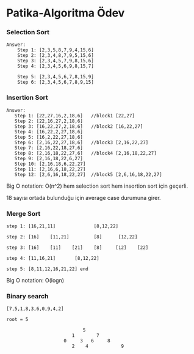 # Patika-Algoritma Ödev 

### Selection Sort
````
Answer:  
    Step 1: [2,3,5,8,7,9,4,15,6]
    Step 2: [2,3,4,8,7,9,5,15,6]
    Step 3: [2,3,4,5,7,9,8,15,6]
    Step 4: [2,3,4,5,6,9,8,15,7]
    
    Step 5: [2,3,4,5,6,7,8,15,9]
    Step 6: [2,3,4,5,6,7,8,9,15]
````
### Insertion Sort

````
Answer:
   Step 1: [22,27,16,2,18,6]   //block1 [22,27]
   Step 2: [22,16,27,2,18,6]   
   Step 3: [16,22,27,2,18,6]   //block2 [16,22,27]
   Step 4: [16,22,2,27,18,6]   
   Step 5: [16,2,22,27,18,6]   
   Step 6: [2,16,22,27,18,6]   //block3 [2,16,22,27]
   Step 7: [2,16,22,18,27,6]   
   Step 8: [2,16,18,22,27,6]   //block4 [2,16,18,22,27]
   Step 9: [2,16,18,22,6,27]   
   Step 10: [2,16,18,6,22,27]  
   Step 11: [2,16,6,18,22,27]  
   Step 12: [2,6,16,18,22,27]  //block5 [2,6,16,18,22,27]
````


Big O notation: O(n^2) hem selection sort hem insortion sort için geçerli.

18 sayısı ortada bulunduğu için average case durumuna girer.


### Merge Sort 
````
step 1: [16,21,11]              [8,12,22]

step 2: [16]    [11,21]         [8]      [12,22]

step 3: [16]    [11]    [21]    [8]     [12]    [22]

step 4: [11,16,21]       [8,12,22]

step 5: [8,11,12,16,21,22] end

````
Big O notation: O(logn)

### Binary search

```
[7,5,1,8,3,6,0,9,4,2]

root = 5 

                            5
                        1        7
                     0     3   6     8
                        2    4            9
```